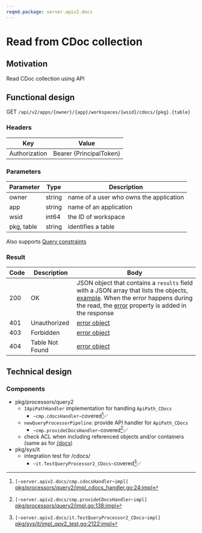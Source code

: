 ```yaml
---
reqmd.package: server.apiv2.docs
---
```


# Read from CDoc collection

## Motivation

Read CDoc collection using API

## Functional design

GET `/api/v2/apps/{owner}/{app}/workspaces/{wsid}/cdocs/{pkg}.{table}`

### Headers

| Key | Value |
| --- | --- |
| Authorization | Bearer {PrincipalToken} |

### Parameters

| Parameter | Type | Description |
| --- | --- | --- |
| owner | string | name of a user who owns the application |
| app | string | name of an application |
| wsid | int64 | the ID of workspace |
| pkg, table | string | identifies a table |

Also supports [Query constraints](query-constraints.md)

### Result

| Code | Description | Body |
| --- | --- | --- |
| 200 | OK | JSON object that contains a `results` field with a JSON array that lists the objects, [example](query-constraints.md#response). When the error happens during the read, the [error](errors.md) property is added in the response |
| 401 | Unauthorized | [error object](errors.md) |
| 403 | Forbidden | [error object](errors.md) |
| 404 | Table Not Found | [error object](errors.md) |

## Technical design

### Components

- pkg/processors/query2
  - `IApiPathHandler` implementation for handling `ApiPath_CDocs`
    - `~cmp.cdocsHandler~`covered[^1]✅
  - `newQueryProcessorPipeline`: provide API handler for `ApiPath_CDocs`
    - `~cmp.provideCDocsHandler~`covered[^2]✅
  - check ACL when including referenced objects and/or containers (same as for [/docs](./read-doc.md#components))
- pkg/sys/it
  - integration test for /cdocs/
    - `~it.TestQueryProcessor2_CDocs~`covered[^3]✅

[^1]: `[~server.apiv2.docs/cmp.cdocsHandler~impl]` [pkg/processors/query2/impl_cdocs_handler.go:24:impl](https://github.com/voedger/voedger/blob/94d91e9155b3cf8e0e5bc914d45f3c33b751b890/pkg/processors/query2/impl_cdocs_handler.go#L24)
[^2]: `[~server.apiv2.docs/cmp.provideCDocsHandler~impl]` [pkg/processors/query2/impl.go:138:impl](https://github.com/voedger/voedger/blob/94d91e9155b3cf8e0e5bc914d45f3c33b751b890/pkg/processors/query2/impl.go#L138)
[^3]: `[~server.apiv2.docs/it.TestQueryProcessor2_CDocs~impl]` [pkg/sys/it/impl_qpv2_test.go:2122:impl](https://github.com/voedger/voedger/blob/014f9cafbf7184f24568d65b2e2fc05c3f8cb68f/pkg/sys/it/impl_qpv2_test.go#L2122)
